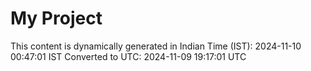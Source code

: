# My Project

This content is dynamically generated in Indian Time (IST): 2024-11-10 00:47:01 IST
Converted to UTC: 2024-11-09 19:17:01 UTC
